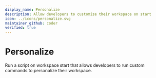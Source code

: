 ```yaml
---
display_name: Personalize
description: Allow developers to customize their workspace on start
icon: ../icons/personalize.svg
maintainer_github: coder
verified: true
---
```


# Personalize

Run a script on workspace start that allows developers to run custom commands to personalize their workspace.

